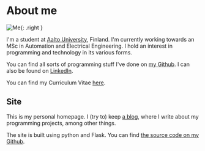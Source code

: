 # About me

![Me](/static/face.jpg){: .right }

I'm a student at [Aalto University](https://aalto.fi), Finland. I'm currently working towards an MSc in Automation and Electrical Engineering. I hold an interest in programming and technology in its various forms.

You can find all sorts of programming stuff I've done on [my Github](https://github.com/RoopeSavolainen). I can also be found on [LinkedIn](https://www.linkedin.com/in/roopesavolainen/).

You can find my Curriculum Vitae [here](/static/cv.pdf).

## Site

This is my personal homepage. I (try to) keep [a blog](/blog), where I write about my programming projects, among other things.

The site is built using python and Flask. You can find [the source code on my Github](https://github.com/RoopeSavolainen/roope.io).